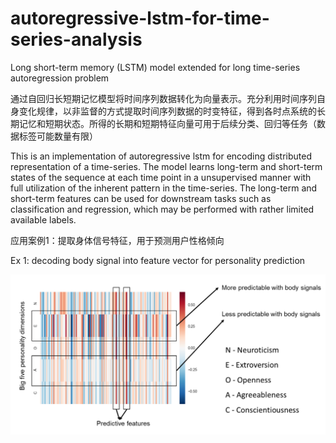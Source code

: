 # autoregressive-lstm-for-time-series-analysis
Long short-term memory (LSTM) model extended for long time-series autoregression problem

通过自回归长短期记忆模型将时间序列数据转化为向量表示。充分利用时间序列自身变化规律，以非监督的方式提取时间序列数据的时变特征，得到各时点系统的长期记忆和短期状态。所得的长期和短期特征向量可用于后续分类、回归等任务（数据标签可能数量有限）

This is an implementation of autoregressive lstm for encoding distributed representation of a time-series. The model learns long-term and short-term states of the sequence at each time point in a unsupervised manner with full utilization of the inherent pattern in the time-series. The long-term and short-term features can be used for downstream tasks such as classification and regression, which may be performed with rather limited available labels.


应用案例1：提取身体信号特征，用于预测用户性格倾向

Ex 1: decoding body signal into feature vector for personality prediction

![image](https://github.com/wenq10/autoregressive-lstm-for-time-series-analysis/blob/master/figures/corr.png)


